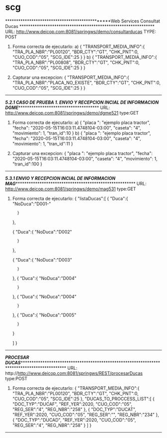 # scg

***********************************************Web Services Consultat Ducas **************************************************************
URL: http://www.deicop.com:8081/springws/demo/consultarducas
TYPE: POST
1. Forma correcta de ejecutarlo:
  a) 
      {
      "TRANSPORT_MEDIA_INFO":{
      "TRA_PLA_NBR":"PL00120",
      "BDR_CTY":"GT",
      "CHK_PNT":0,
      "CUO_COD":"05",
      "SCG_IDE":25
      }
      }
  b) 
      {
      "TRANSPORT_MEDIA_INFO":{
      "TRA_PLA_NBR":"PL00808",
      "BDR_CTY":"GT",
      "CHK_PNT":0,
      "CUO_COD":"05",
      "SCG_IDE":25
      }
      }    
          
 2. Capturar una excepcion:
      {
      "TRANSPORT_MEDIA_INFO":{
      "TRA_PLA_NBR":"PLACA_NO_EXISTE",
      "BDR_CTY":"GT",
      "CHK_PNT":0,
      "CUO_COD":"05",
      "SCG_IDE":25
      }
      }
  *****************************************************************************************************************************************


*****************5.2.1	CASO DE PRUEBA 1. ENVIO Y RECEPCION INCIAL DE INFORMACION DGME******************************************************
URL: http://www.deicop.com:8081/springws/demo/dgme521
type:GET
1. Forma correcta de ejecutarlo:
  a) 
       		{
	     "placa ": "ejemplo placa tractor",
	     "fecha": "2020-05-15T16:03:11.4748104-03:00",
	     "caseta": "4",
	     "movimiento": 1,
	     "tran_id":10
        }
  b) 
    	{
	     "placa ": "ejemplo placa tractor",
	     "fecha": "2020-05-15T16:03:11.4748104-03:00",
	     "caseta": "4",
	     "movimiento": 1,
	     "tran_id":11
        }
          
          
 2. Capturar una excepcion:
		{
	     "placa ": "ejemplo placa tractor",
	     "fecha": "2020-05-15T16:03:11.4748104-03:00",
	     "caseta": "4",
	     "movimiento": 1,
	     "tran_id":100
        }	
  *****************************************************************************************************************************************

*****************5.3.1	ENVIO Y RECEPCION INCIAL DE INFORMACION MAG************************************************************************
URL: http://www.deicop.com:8081/springws/demo/mag531
type:GET
1. Forma correcta de ejecutarlo:
  {
   "listaDucas":[
      {
         "Duca":{
            "NoDuca":"D001-"
          
         }
       
      },

      {
         "Duca":{
            "NoDuca":"D002"
           
         }
        
      },
   
      {
         "Duca":{
            "NoDuca":"D003"
           
         }
      
      },
       {
         "Duca":{
            "NoDuca":"D004"
           
         }
      
      },
       {
         "Duca":{
            "NoDuca":"D004"
           
         }
      
      },
       {
         "Duca":{
            "NoDuca":"D005"
           
         }
      
      }

   ]
}
  *****************************************************************************************************************************************


*****************PROCESAR DUCAS*************************************************************************************************************
URL: http://http://www.deicop.com:8081/springws/REST/procesarDucas
type:POST
1. Forma correcta de ejecutarlo:
{
    "TRANSPORT_MEDIA_INFO":{
        "TRA_PLA_NBR":"PL00120",
        "BDR_CTY":"GT",
        "CHK_PNT":0,
        "CUO_COD":"05",
        "SCG_IDE":25
    },
    "DUCAS_TO_PROCCESS_LIST":[
        {
            "DOC_TYP":"DUCAF",
            "REF_YER":2020,
            "CUO_COD":"05",
            "REG_SER":"4",
            "REG_NBR":"258"
        },
        {
            "DOC_TYP":"DUCAT",
            "REF_YER":2020,
            "CUO_COD":"05",
            "REG_SER":"",
            "REG_NBR":"234"
        },
        {
            "DOC_TYP":"DUCAD",
            "REF_YER":2020,
            "CUO_COD":"05",
            "REG_SER":"4",
            "REG_NBR":"258"
        }
    ]
}
  *****************************************************************************************************************************************
